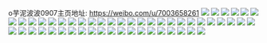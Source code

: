 o芋泥波波0907主页地址: https://weibo.com/u/7003658261 
![](https://wx4.sinaimg.cn/mw2000/007DYDs1ly1h7xhpka3lhj32802you0z.jpg) 
![](https://wx4.sinaimg.cn/mw2000/007DYDs1ly1h7xhprh6spj33s051c7wk.jpg) 
![](https://wx4.sinaimg.cn/mw2000/007DYDs1ly1h7xhpd1510j32802yo1kz.jpg) 
![](https://wx4.sinaimg.cn/mw2000/007DYDs1ly1h7xhq4x8rij32802yoqv6.jpg) 
![](https://wx4.sinaimg.cn/mw2000/007DYDs1ly1h7xhpadw1zj32yo2807wk.jpg) 
![](https://wx4.sinaimg.cn/mw2000/007DYDs1ly1h7luyiau0dj32802yoe83.jpg) 
![](https://wx4.sinaimg.cn/mw2000/007DYDs1ly1h7luyiom4wj30jl14042r.jpg) 
![](https://wx4.sinaimg.cn/mw2000/007DYDs1ly1h7hcxfv1ppj30wi1yctlh.jpg) 
![](https://wx4.sinaimg.cn/mw2000/007DYDs1ly1h7hcxvcn1sj30wi1ycanx.jpg) 
![](https://wx4.sinaimg.cn/mw2000/007DYDs1ly1h7hcv9dqnfj31o22yob2c.jpg) 
![](https://wx4.sinaimg.cn/mw2000/007DYDs1ly1h7hct82pzsj30wi17cgm5.jpg) 
![](https://wx4.sinaimg.cn/mw2000/007DYDs1ly1h7cyhayh0fj32802yo1kz.jpg) 
![](https://wx4.sinaimg.cn/mw2000/007DYDs1ly1h7c1gbur78j32yo280e84.jpg) 
![](https://wx4.sinaimg.cn/mw2000/007DYDs1ly1h7c1gcpa8tj32802yowz2.jpg) 
![](https://wx4.sinaimg.cn/mw2000/007DYDs1ly1h7c1g74dozj32802yob2b.jpg) 
![](https://wx4.sinaimg.cn/mw2000/007DYDs1ly1h7c1g9rzskj336c36cb2b.jpg) 
![](https://wx4.sinaimg.cn/mw2000/007DYDs1ly1h7ak7zowq0j30u01hstos.jpg) 
![](https://wx4.sinaimg.cn/mw2000/007DYDs1ly1h79gqt7qq3j30uc0tkaeb.jpg) 
![](https://wx4.sinaimg.cn/mw2000/007DYDs1ly1h77hc8mk0uj30wi17cgvx.jpg) 
![](https://wx4.sinaimg.cn/mw2000/007DYDs1ly1h77hc72kgqj32802yokjl.jpg) 
![](https://wx4.sinaimg.cn/mw2000/007DYDs1ly1h77hc14armj32802yonpi.jpg) 
![](https://wx4.sinaimg.cn/mw2000/007DYDs1ly1h70i90wta8j30t30kwmy8.jpg) 
![](https://wx4.sinaimg.cn/mw2000/007DYDs1ly1h70gx95o3zj32yo280h3g.jpg) 
![](https://wx4.sinaimg.cn/mw2000/007DYDs1ly1h6z7hpi2spj32802yots1.jpg) 
![](https://wx4.sinaimg.cn/mw2000/007DYDs1ly1h6xq1xkb1hj318317cavw.jpg) 
![](https://wx4.sinaimg.cn/mw2000/007DYDs1ly1h6uq6hly7yj32802you0y.jpg) 
![](https://wx4.sinaimg.cn/mw2000/007DYDs1ly1h6uq6nv6juj32802yokjn.jpg) 
![](https://wx4.sinaimg.cn/mw2000/007DYDs1ly1h6si2zbj0zj30u21430ut.jpg) 
![](https://wx4.sinaimg.cn/mw2000/007DYDs1ly1h6sezql009j30wi17tn0s.jpg) 
![](https://wx4.sinaimg.cn/mw2000/007DYDs1ly1h6sezw0ybgj32802yok1e.jpg) 
![](https://wx4.sinaimg.cn/mw2000/007DYDs1ly1h6sezpvegaj30u6148whm.jpg) 
![](https://wx4.sinaimg.cn/mw2000/007DYDs1ly1h6sezp96t8j30wi17ck4c.jpg) 
![](https://wx4.sinaimg.cn/mw2000/007DYDs1ly1h6r7re1yiej32802yonpg.jpg) 
![](https://wx4.sinaimg.cn/mw2000/007DYDs1ly1h6r7rc02cpj32802yo7wj.jpg) 
![](https://wx4.sinaimg.cn/mw2000/007DYDs1ly1h6r7r4gp9kj32802yox6q.jpg) 
![](https://wx4.sinaimg.cn/mw2000/007DYDs1ly1h6r7r5tg79j32802yo7wj.jpg) 
![](https://wx4.sinaimg.cn/mw2000/007DYDs1ly1h6r7r7hx80j32802yohdv.jpg) 
![](https://wx4.sinaimg.cn/mw2000/007DYDs1ly1h6r7rjg4zqj32802yoe84.jpg) 
![](https://wx4.sinaimg.cn/mw2000/007DYDs1ly1h4kpjgq0zfj32yo2801l0.jpg) 
![](https://wx4.sinaimg.cn/mw2000/007DYDs1ly1h4kpjhmccpj32802yox6q.jpg) 
![](https://wx4.sinaimg.cn/mw2000/007DYDs1ly1h4kpjl45moj32802yoe83.jpg) 
![](https://wx4.sinaimg.cn/mw2000/007DYDs1ly1h4kpjporyhj32802yokjn.jpg) 
![](https://wx4.sinaimg.cn/mw2000/007DYDs1ly1h4kpjazsfkj32802yokjn.jpg) 
![](https://wx4.sinaimg.cn/mw2000/007DYDs1ly1h4kpjyprdzj32802yo1l0.jpg) 
![](https://wx4.sinaimg.cn/mw2000/007DYDs1ly1h4hw3zmohnj32802yob2c.jpg) 
![](https://wx4.sinaimg.cn/mw2000/007DYDs1ly1h4hw43b6h6j30u0140wsn.jpg) 
![](https://wx4.sinaimg.cn/mw2000/007DYDs1ly1h4hw415f97j32802yohdv.jpg) 
![](https://wx4.sinaimg.cn/mw2000/007DYDs1ly1h4hw42h90aj32802yo1kz.jpg) 
![](https://wx4.sinaimg.cn/mw2000/007DYDs1ly1h2spz6pt20j30u0140hac.jpg) 
![](https://wx4.sinaimg.cn/mw2000/007DYDs1ly1h2spz9f4qwj32802you0z.jpg) 
![](https://wx4.sinaimg.cn/mw2000/007DYDs1ly1h2spz5los7j32802yo1l1.jpg) 
